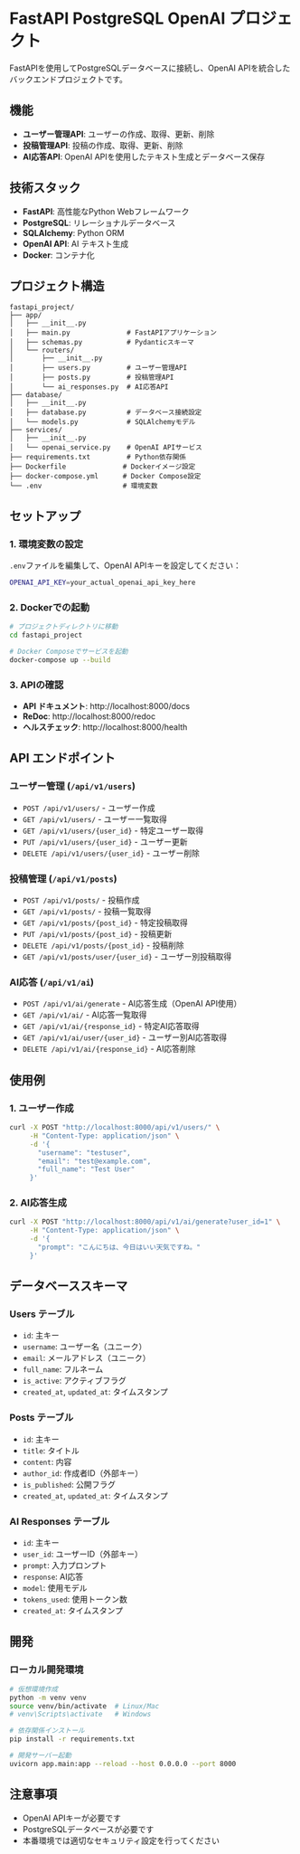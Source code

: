 # FastAPI PostgreSQL OpenAI プロジェクト

FastAPIを使用してPostgreSQLデータベースに接続し、OpenAI APIを統合したバックエンドプロジェクトです。

## 機能

- **ユーザー管理API**: ユーザーの作成、取得、更新、削除
- **投稿管理API**: 投稿の作成、取得、更新、削除
- **AI応答API**: OpenAI APIを使用したテキスト生成とデータベース保存

## 技術スタック

- **FastAPI**: 高性能なPython Webフレームワーク
- **PostgreSQL**: リレーショナルデータベース
- **SQLAlchemy**: Python ORM
- **OpenAI API**: AI テキスト生成
- **Docker**: コンテナ化

## プロジェクト構造

```
fastapi_project/
├── app/
│   ├── __init__.py
│   ├── main.py              # FastAPIアプリケーション
│   ├── schemas.py           # Pydanticスキーマ
│   └── routers/
│       ├── __init__.py
│       ├── users.py         # ユーザー管理API
│       ├── posts.py         # 投稿管理API
│       └── ai_responses.py  # AI応答API
├── database/
│   ├── __init__.py
│   ├── database.py          # データベース接続設定
│   └── models.py            # SQLAlchemyモデル
├── services/
│   ├── __init__.py
│   └── openai_service.py    # OpenAI APIサービス
├── requirements.txt         # Python依存関係
├── Dockerfile              # Dockerイメージ設定
├── docker-compose.yml      # Docker Compose設定
└── .env                    # 環境変数
```

## セットアップ

### 1. 環境変数の設定

`.env`ファイルを編集して、OpenAI APIキーを設定してください：

```bash
OPENAI_API_KEY=your_actual_openai_api_key_here
```

### 2. Dockerでの起動

```bash
# プロジェクトディレクトリに移動
cd fastapi_project

# Docker Composeでサービスを起動
docker-compose up --build
```

### 3. APIの確認

- **API ドキュメント**: http://localhost:8000/docs
- **ReDoc**: http://localhost:8000/redoc
- **ヘルスチェック**: http://localhost:8000/health

## API エンドポイント

### ユーザー管理 (`/api/v1/users`)

- `POST /api/v1/users/` - ユーザー作成
- `GET /api/v1/users/` - ユーザー一覧取得
- `GET /api/v1/users/{user_id}` - 特定ユーザー取得
- `PUT /api/v1/users/{user_id}` - ユーザー更新
- `DELETE /api/v1/users/{user_id}` - ユーザー削除

### 投稿管理 (`/api/v1/posts`)

- `POST /api/v1/posts/` - 投稿作成
- `GET /api/v1/posts/` - 投稿一覧取得
- `GET /api/v1/posts/{post_id}` - 特定投稿取得
- `PUT /api/v1/posts/{post_id}` - 投稿更新
- `DELETE /api/v1/posts/{post_id}` - 投稿削除
- `GET /api/v1/posts/user/{user_id}` - ユーザー別投稿取得

### AI応答 (`/api/v1/ai`)

- `POST /api/v1/ai/generate` - AI応答生成（OpenAI API使用）
- `GET /api/v1/ai/` - AI応答一覧取得
- `GET /api/v1/ai/{response_id}` - 特定AI応答取得
- `GET /api/v1/ai/user/{user_id}` - ユーザー別AI応答取得
- `DELETE /api/v1/ai/{response_id}` - AI応答削除

## 使用例

### 1. ユーザー作成

```bash
curl -X POST "http://localhost:8000/api/v1/users/" \
     -H "Content-Type: application/json" \
     -d '{
       "username": "testuser",
       "email": "test@example.com",
       "full_name": "Test User"
     }'
```

### 2. AI応答生成

```bash
curl -X POST "http://localhost:8000/api/v1/ai/generate?user_id=1" \
     -H "Content-Type: application/json" \
     -d '{
       "prompt": "こんにちは、今日はいい天気ですね。"
     }'
```

## データベーススキーマ

### Users テーブル
- `id`: 主キー
- `username`: ユーザー名（ユニーク）
- `email`: メールアドレス（ユニーク）
- `full_name`: フルネーム
- `is_active`: アクティブフラグ
- `created_at`, `updated_at`: タイムスタンプ

### Posts テーブル
- `id`: 主キー
- `title`: タイトル
- `content`: 内容
- `author_id`: 作成者ID（外部キー）
- `is_published`: 公開フラグ
- `created_at`, `updated_at`: タイムスタンプ

### AI Responses テーブル
- `id`: 主キー
- `user_id`: ユーザーID（外部キー）
- `prompt`: 入力プロンプト
- `response`: AI応答
- `model`: 使用モデル
- `tokens_used`: 使用トークン数
- `created_at`: タイムスタンプ

## 開発

### ローカル開発環境

```bash
# 仮想環境作成
python -m venv venv
source venv/bin/activate  # Linux/Mac
# venv\Scripts\activate   # Windows

# 依存関係インストール
pip install -r requirements.txt

# 開発サーバー起動
uvicorn app.main:app --reload --host 0.0.0.0 --port 8000
```

## 注意事項

- OpenAI APIキーが必要です
- PostgreSQLデータベースが必要です
- 本番環境では適切なセキュリティ設定を行ってください

